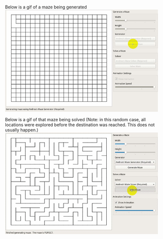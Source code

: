 Below is a gif of a maze being generated
![Generating a maze](https://raw.githubusercontent.com/drecaste/projects/main/maze_gen_solve/gen-maze.gif)

Below is a gif of that maze being solved (Note: in this random case, all locations were explored before the destination was reached. This does not usually happen.)
![Solving the maze](https://raw.githubusercontent.com/drecaste/projects/main/maze_gen_solve/solve-maze.gif)

